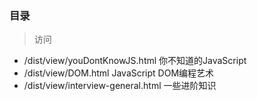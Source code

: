 ### 目录

> 访问

- /dist/view/youDontKnowJS.html 你不知道的JavaScript
- /dist/view/DOM.html JavaScript DOM编程艺术
- /dist/view/interview-general.html 一些进阶知识
    